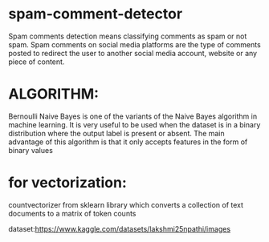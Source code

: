 # spam-comment-detector

Spam comments detection means classifying comments as spam or not spam. Spam comments on social media platforms are the type of comments posted to redirect the user to another social media account, website or any piece of content.

# ALGORITHM:
Bernoulli Naive Bayes is one of the variants of the Naive Bayes algorithm in machine learning. It is very useful to be used when the dataset is in a binary distribution where the output label is present or absent. The main advantage of this algorithm is that it only accepts features in the form of binary values 
# for vectorization:
countvectorizer from sklearn library which converts a collection of text documents to a matrix of token counts

dataset:https://www.kaggle.com/datasets/lakshmi25npathi/images


